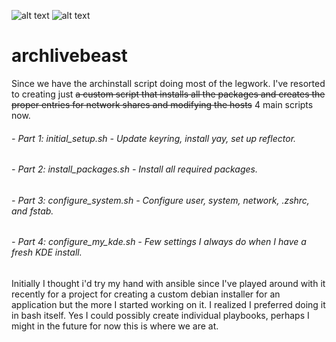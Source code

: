 ![alt text](https://img.shields.io/badge/Shell_Script-121011?style=for-the-badge&logo=gnu-bash&logoColor=white)
![alt text](https://img.shields.io/badge/Arch_Linux-1793D1?style=for-the-badge&logo=arch-linux&logoColor=white)
# archlivebeast
Since we have the archinstall script doing most of the legwork. I've resorted to creating just ~~a custom script that installs all the packages and creates the proper entries for network shares and modifying the hosts~~ 4 main scripts now.

###### - Part 1: initial_setup.sh - Update keyring, install yay, set up reflector.  
###### - Part 2: install_packages.sh - Install all required packages.  
###### - Part 3: configure_system.sh - Configure user, system, network, .zshrc, and fstab.  
###### - Part 4: configure_my_kde.sh - Few settings I always do when I have a fresh KDE install.  

Initially I thought i'd try my hand with ansible since I've played around with it recently for a project for creating a custom debian installer for an application but the more I started working on it.  I realized I preferred doing it in bash itself. Yes I could possibly create individual playbooks, perhaps I might in the future for now this is where we are at.
